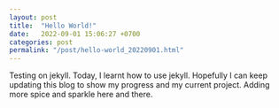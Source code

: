 ```yaml
---
layout: post
title:  "Hello World!"
date:   2022-09-01 15:06:27 +0700
categories: post
permalink: "/post/hello-world_20220901.html"
---
```



Testing on jekyll.
Today, I learnt how to use jekyll.
Hopefully I can keep updating this blog to show my progress and my current project.
Adding more spice and sparkle here and there.